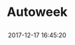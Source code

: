 ---
title: > #shorten me
  Autoweek
name: >
  Autoweek
date: "2017-12-17 16:45:20"
buy_now: "https://www.amazon.com/Crain-Communications-Autoweek/dp/B002PXVZ86?psc=1&SubscriptionId=AKIAIA5RBQIWQVTCUEUQ&tag=coldcutdeals-20&linkCode=xm2&camp=2025&creative=165953&creativeASIN=B002PXVZ86"
description_markdown: >-

  Autoweek
tweet_id_str: "942435555694075904"
price: "$103.74"
list_price: "$103.74"
deal_price: "$24.00"
you_save: "$79.74 (77%)"
asin: "B002PXVZ86"
image: "https://images-na.ssl-images-amazon.com/images/I/51oWWG%2BbBiL.jpg"
---
